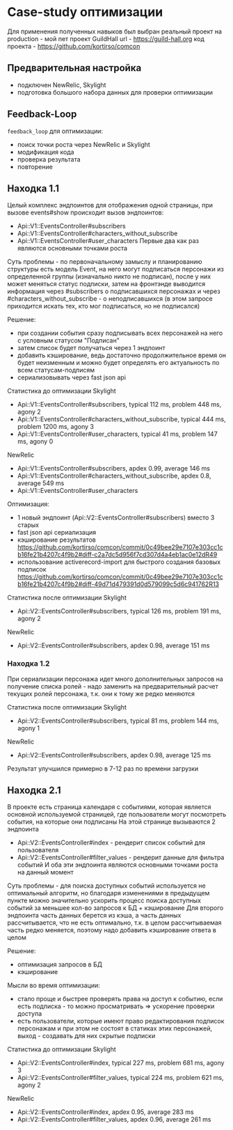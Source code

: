 # Case-study оптимизации

Для применения полученных навыков был выбран реальный проект на production - мой пет проект GuildHall
url - https://guild-hall.org
код проекта - https://github.com/kortirso/comcon

## Предварительная настройка

- подключен NewRelic, Skylight
- подготовка большого набора данных для проверки оптимизации

## Feedback-Loop

`feedback_loop` для оптимизации:

- поиск точки роста через NewRelic и Skylight
- модификация кода
- проверка результата
- повторение

## Находка 1.1
Целый комплекс эндпоинтов для отображения одной страницы, при вызове events#show происходит вызов эндпоинтов:
- Api::V1::EventsController#subscribers
- Api::V1::EventsController#characters_without_subscribe
- Api::V1::EventsController#user_characters
Первые два как раз являются основными точками роста

Суть проблемы - по первоначальному замыслу и планированию структуры есть модель Event, на него могут подписаться персонажи из определенной группы (изначально никто не подписан), после у них может меняться статус подписки, затем на фронтэнде выводится информация через #subscribers о подписавшихся персонажах и через #characters_without_subscribe - о неподписавшихся (в этом запросе приходится искать тех, кто мог подписаться, но не подписался)

Решение:
- при создании события сразу подписывать всех персонажей на него с условным статусом "Подписан"
- затем список будет получаться через 1 эндпоинт
- добавить кэширование, ведь достаточно продолжительное время он будет неизменным и можно будет определять его актуальность по всем статусам-подписям
- сериализовывать через fast json api

Статистика до оптимизации
Skylight
- Api::V1::EventsController#subscribers, typical 112 ms, problem 448 ms, agony 2
- Api::V1::EventsController#characters_without_subscribe, typical 444 ms, problem 1200 ms, agony 3
- Api::V1::EventsController#user_characters, typical 41 ms, problem 147 ms, agony 0

NewRelic
- Api::V1::EventsController#subscribers, apdex 0.99, average 146 ms
- Api::V1::EventsController#characters_without_subscribe, apdex 0.8, average 549 ms
- Api::V1::EventsController#user_characters

Оптимизация:
- 1 новый эндпоинт (Api::V2::EventsController#subscribers) вместо 3 старых
- fast json api сериализация
- кэширование результатов https://github.com/kortirso/comcon/commit/0c49bee29e7107e303cc1cb16fe21b4207c4f9b2#diff-c2a7dc5d956f7cd307d4a4eb1ac0e12dR49
- использование activerecord-import для быстрого создания базовых подписок https://github.com/kortirso/comcon/commit/0c49bee29e7107e303cc1cb16fe21b4207c4f9b2#diff-49d71d479391d0d579099c5d6c941762R13

Статистика после оптимизации
Skylight
- Api::V2::EventsController#subscribers, typical 126 ms, problem 191 ms, agony 2

NewRelic
- Api::V2::EventsController#subscribers, apdex 0.98, average 151 ms

### Находка 1.2
При сериализации персонажа идет много дополнительных запросов на получение списка ролей - надо заменить на предварительный расчет текущих ролей персонажа, т.к. они к тому же редко меняются

Статистика после оптимизации
Skylight
- Api::V2::EventsController#subscribers, typical 81 ms, problem 144 ms, agony 1

NewRelic
- Api::V2::EventsController#subscribers, apdex 0.98, average 125 ms

Результат улучшился примерно в 7-12 раз по времени загрузки

## Находка 2.1
В проекте есть страница календаря с событиями, которая является основной используемой страницей, где пользователи могут посмотреть события, на которые они подписаны
На этой странице вызываются 2 эндпоинта
- Api::V2::EventsController#index - рендерит список событий для пользователя
- Api::V2::EventsController#filter_values - рендерит данные для фильтра событий
И оба эти эндпоинта являются основными точками роста на данный момент

Суть проблемы - для поиска доступных событий используется не оптимальный алгоритм, но благодаря изменениями в предыдущем пункте можно значительно ускорить процесс поиска доступных событий за меньшее кол-во запросов к БД + кэширование
Для второго эндпоинта часть данных берется из кэша, а часть данных рассчитывается, что не есть оптимально, т.к. в целом рассчитываемая часть редко меняется, поэтому надо добавить кэширование ответа в целом

Решение:
- оптимизация запросов в БД
- кэширование

Мысли во время оптимизации:
- стало проще и быстрее проверять права на доступ к событию, если есть подписка - то можно просматривать => ускорение проверки доступа
- есть пользователи, которые имеют право редактирования подписок персонажам и при этом не состоят в статиках этих персонажей, выход - создавать для них скрытые подписки

Статистика до оптимизации
Skylight
- Api::V2::EventsController#index, typical 227 ms, problem 681 ms, agony 3
- Api::V2::EventsController#filter_values, typical 224 ms, problem 621 ms, agony 2

NewRelic
- Api::V2::EventsController#index, apdex 0.95, average 283 ms
- Api::V2::EventsController#filter_values, apdex 0.96, average 261 ms
